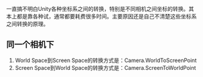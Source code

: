 一直搞不明白Unity各种坐标系之间的转换，特别是不同相机之间坐标的转换。其本上都是靠各种试，通常都要耗费很多时间。主要原因还是自己不清楚这些坐标系之间转换的原理。
## 同一个相机下
1. World Space到Screen Space的转换方式是：Camera.WorldToScreenPoint
2. Screen Space到World Space的转换方式是：Camera.ScreenToWorldPoint
